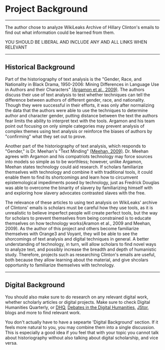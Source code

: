 # Project Background

---

The author chose to analyze WikiLeaks Archive of Hillary Clinton's emails to find out what information could be learned from them.

YOU SHOULD BE LIBERAL AND INCLUDE ANY AND ALL LINKS WHEN RELEVANT

---

## Historical Background

Part of the historiography of text analysis is the "Gender, Race, and Nationality in Black Drama, 1950-2006: Mining Differences in Language Use in Authors and their Characters" [(Argamon et al., 2009)](http://digitalhumanities.org:8081/dhq/vol/3/2/000043/000043.html). The authors discuss their use of text analysis to test whether techniques can tell the difference between authors of different gender, race, and nationality. Though they were successful in their efforts, it was only after normalizing the data that the authors were able to use the techniques to determine author and character gender, putting distance between the text the authors fear limits the ability to interpret text with the tools. Argamon and his team point out focusing on only simple categories may prevent analysis of complex themes using text analysis or reinforce the biases of authors by "confirming" what they set out to prove.

Another part of the historiography of text analysis, which responds to "Gender," is Dr. Meehan's "Text Minding" [(Meehan, 2009)](http://digitalhumanities.org:8081/dhq/vol/3/2/000045/000045.html). Dr. Meehan agrees with Argamon and his compatriots technology may force sources into models so simple as to be worthless; however, unlike Argamon, Meehan states technology could aid research. If scholars familiarize themselves with technology and combine it with traditional tools, it could enable them to find its shortcomings and learn how to circumvent epistemological impediments posed by technology, just as Fredrick Douglas was able to overcome the binarity of slavery by familiarizing himself with and exploring how slavery advocates contrasted slaves with the free. 

The relevance of these articles to using text analysis on WikiLeaks' archive of Clintons' emails is scholars must be careful how they use tools, as it is unrealistic to believe imperfect people will create perfect tools, but the way for scholars to prevent themselves from being constrained is to educate themselves on how technology works(Aramon et al., 2009 and Meehan, 2009). As the author of this project and others become familiarize themselves with Orange3 and Voyant, they will be able to see the shorcomings of text analysis and digital techniques in general. A better understanding of technology, in turn, will allow scholars to find novel ways to analyze text, and possibly increase the breadth and depth of humanistic study. Therefore, projects such as researching Clinton's emails are useful, both because they allow learning about the material, and give shcolars opportunity to familiarize themselves with technology. 


---

## Digital Background



You should also make sure to do research on any relevant digital work, whether scholarly articles or digital projects. Make sure to check Digital Humanities Quarterly, or [DHQ](http://www.digitalhumanities.org/dhq/), [Debates in the Digital Humanities](http://dhdebates.gc.cuny.edu/), [JStor](https://jstor.org), blogs and more to find relevant work.

You don't actually have to have a sepearte 'Digital Background' section. If it feels more natural to you, you may combine them into a single discussion. This is especially a good idea if you feel that with your topic you cannot talk about historiography without also talking about digital scholarship, and vice versa.


